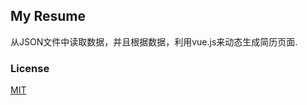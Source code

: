 ## My Resume

从JSON文件中读取数据，并且根据数据，利用vue.js来动态生成简历页面.


### License

[MIT](http://opensource.org/licenses/MIT)
